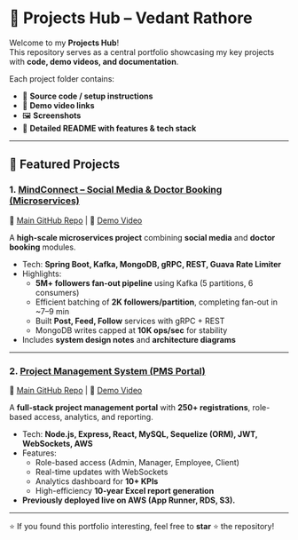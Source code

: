 # 🚀 Projects Hub – Vedant Rathore

Welcome to my **Projects Hub**!  
This repository serves as a central portfolio showcasing my key projects with **code, demo videos, and documentation**.  

Each project folder contains:  
- 📂 **Source code / setup instructions**  
- 🎥 **Demo video links**  
- 🖼️ **Screenshots**  
- 📖 **Detailed README with features & tech stack**  

---

## 📌 Featured Projects

### 1. [MindConnect – Social Media & Doctor Booking (Microservices)](./Mind-Connect)
🔗 [Main GitHub Repo](https://github.com/VedantRathor/MindConnect) | 🎥 [Demo Video](https://drive.google.com/file/d/1xogI3gPpCRNAGcOtpSVkoehmxZnknxTD/view?usp=sharing)  

A **high-scale microservices project** combining **social media** and **doctor booking** modules.  
- Tech: **Spring Boot, Kafka, MongoDB, gRPC, REST, Guava Rate Limiter**  
- Highlights:  
  - **5M+ followers fan-out pipeline** using Kafka (5 partitions, 6 consumers)  
  - Efficient batching of **2K followers/partition**, completing fan-out in ~7–9 min  
  - Built **Post, Feed, Follow** services with gRPC + REST  
  - MongoDB writes capped at **10K ops/sec** for stability  
- Includes **system design notes** and **architecture diagrams**  

---

### 2. [Project Management System (PMS Portal)](./Project%20Management%20System)
🔗 [Main GitHub Repo](https://github.com/VedantRathor/PMS-Portal) | 🎥 [Demo Video](https://drive.google.com/drive/folders/1F0Qn5wVxQKkaZbR2KWyGj4iP4BSZo0PQ?usp=sharing)  

A **full-stack project management portal** with **250+ registrations**, role-based access, analytics, and reporting.  
- Tech: **Node.js, Express, React, MySQL, Sequelize (ORM), JWT, WebSockets, AWS**  
- Features:  
  - Role-based access (Admin, Manager, Employee, Client)  
  - Real-time updates with WebSockets  
  - Analytics dashboard for **10+ KPIs**  
  - High-efficiency **10-year Excel report generation**  
- **Previously deployed live on AWS (App Runner, RDS, S3).**

---

⭐ If you found this portfolio interesting, feel free to **star** ⭐ the repository!  
